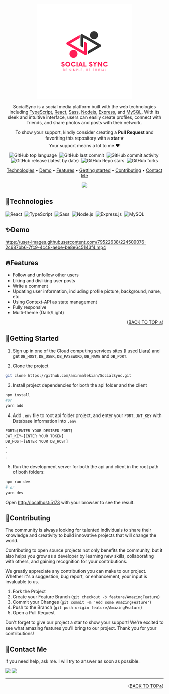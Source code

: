 <div id='top' align="center">

<img src="client/src/assets/logo.svg" width="300px"/>

SocialSync is a social media platform built with the web technologies including [TypeScript](https://www.typescriptlang.org/), [React](https://reactjs.org/), [Sass](https://sass-lang.com/), [Nodejs](https://nodejs.org/en/), [Express](https://expressjs.com/), and [MySQL](https://www.mysql.com/). With its sleek and intuitive interface, users can easily create profiles, connect with friends, and share photos and posts with their network.

<p>To show your support, kindly consider creating a <strong>Pull Request</strong> and favoriting this repository with a <strong>star ⭐</strong><br/> Your support means a lot to me.❤️</p>

<p>

![GitHub top language](https://img.shields.io/github/languages/top/amirmalekian/SocialSync)&nbsp;
![GitHub last commit](https://img.shields.io/github/last-commit/amirmalekian/SocialSync)&nbsp;
![GitHub commit activity](https://img.shields.io/github/commit-activity/m/amirmalekian/SocialSync)&nbsp;
![GitHub release (latest by date)](https://img.shields.io/github/v/release/amirmalekian/SocialSync?display_name=tag)&nbsp;
![GitHub Repo stars](https://img.shields.io/github/stars/amirmalekian/SocialSync?color=yellow)&nbsp;
![GitHub forks](https://img.shields.io/github/forks/amirmalekian/SocialSync)

</p>

<p>

[Technologies](#technologies) •
[Demo](#demo) •
[Features](#features) •
[Getting started](#getting-started) •
[Contributing](#contributing) •
[Contact Me](#contact-me)

</p>
<img src="client/public/banner.svg" width="700px"/>
</div>

## 🔧Technologies

![React](https://img.shields.io/badge/-React-05122A?style=for-the-badge&logo=react)&nbsp;
![TypeScript](https://img.shields.io/badge/-TypeScript-05122A?style=for-the-badge&logo=typescript)&nbsp;
![Sass](https://img.shields.io/badge/-Sass-05122A?style=for-the-badge&logo=sass)&nbsp;
![Node.js](https://img.shields.io/badge/-Node.js-020f26?style=for-the-badge&logo=node.js)&nbsp;
![Express.js](https://img.shields.io/badge/-Express.js-020f26?style=for-the-badge&logo=express)&nbsp;
![MySQL](https://img.shields.io/badge/-MySQL-05122A?style=for-the-badge&logo=MySQL)&nbsp;

## ✨Demo
https://user-images.githubusercontent.com/79522638/224509076-2c687bb6-7fc9-4c48-aebe-be8e645143f4.mp4

## 🔥Features

- Follow and unfollow other users
- Liking and disliking user posts
- Write a comment
- Updating user information, including profile picture, background, name, etc.
- Using Context-API as state management
- Fully responsive
- Multi-theme (Dark/Light)

<p align="right">(<a href="#top">BACK TO TOP 🔝</a>)</p>

## 🚀Getting Started

1. Sign up in one of the Cloud computing services sites (I used [Liara](https://liara.ir/)) and get `DB_HOST`, `DB_USER`, `DB_PASSWORD`, `DB_NAME` and `DB_PORT`.

2. Clone the project

```bash
git clone https://github.com/amirmalekian/SocialSync.git
```

3. Install project dependencies for both the api folder and the client

```bash
npm install
#or
yarn add
```

4. Add `.env` file to root api folder project, and enter your‍ ‍`PORT`, `JWT_KEY` with Database information  into `.env`

```js
PORT=[ENTER YOUR DESIRED PORT]
JWT_KEY=[ENTER YOUR TOKEN]
DB_HOST=[ENTER YOUR DB_HOST]
.
.
.
```

5. Run the development server for both the api and client in the root path of both folders:

```bash
npm run dev
# or
yarn dev
```

Open [http://localhost:5173](http://localhost:5173) with your browser to see the result.

## 🤝Contributing

The community is always looking for talented individuals to share their knowledge and creativity to build innovative projects that will change the world.

Contributing to open source projects not only benefits the community, but it also helps you grow as a developer by learning new skills, collaborating with others, and gaining recognition for your contributions.

We greatly appreciate any contribution you can make to our project. Whether it's a suggestion, bug report, or enhancement, your input is invaluable to us.



1. Fork the Project
2. Create your Feature Branch (`git checkout -b feature/AmazingFeature`)
3. Commit your Changes (`git commit -m 'Add some AmazingFeature'`)
4. Push to the Branch (`git push origin feature/AmazingFeature`)
5. Open a Pull Request

Don't forget to give our project a star to show your support! We're excited to see what amazing features you'll bring to our project. Thank you for your contributions!

## 💬Contact Me

  <p>
  if you need help, ask me. I will try to answer as soon as possible.
  </p>

  <p>
    <a href="https://linkedin.com/in/amirmalekian"><img src="https://img.shields.io/badge/-LinkedIn-0077B5?style=flat&logo=Linkedin&logoColor=white"/></a>
    <a href="mailto:amirho3einmalekian@gmail.com"><img src="https://img.shields.io/badge/-Gmail-D14836?style=flat&logo=Gmail&logoColor=white"/></a>
  </p>
  
  <hr/>
  
  <p align="right">(<a href="#top">BACK TO TOP🔝</a>)</p>
